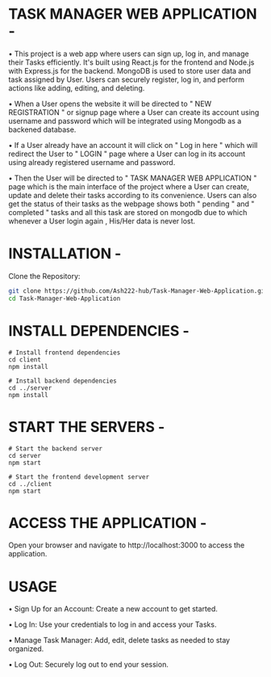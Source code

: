 # TASK MANAGER WEB APPLICATION - 

•	This project is a web app where users can sign up, log in, and manage their Tasks efficiently. It's built using React.js for the frontend and Node.js with Express.js for the backend. MongoDB is used to store user data and task assigned by User. Users can securely register, log in, and perform actions like adding, editing, and deleting.

•	When a User opens the website it will be directed to " NEW REGISTRATION " or signup page where a User can create its account using username and password which will be integrated using Mongodb as a backened database.

•	If a User already have an account it will click on " Log in here " which will redirect the User to " LOGIN " page where a User can log in its account using already registered username and password.

•	Then the User will be directed to " TASK MANAGER WEB APPLICATION " page which is the main interface of the project where a User can create, update and delete their tasks according to its convenience. Users can also get the status of their tasks as the webpage shows both " pending " and " completed " tasks and all this task are stored on mongodb due to which whenever a User login again , His/Her data is never lost.


# INSTALLATION - 

Clone the Repository:
   ```bash
   git clone https://github.com/Ash222-hub/Task-Manager-Web-Application.git
   cd Task-Manager-Web-Application
   ```

# INSTALL DEPENDENCIES -

```
# Install frontend dependencies
cd client
npm install

# Install backend dependencies
cd ../server
npm install
```

# START THE SERVERS - 

```
# Start the backend server
cd server
npm start

# Start the frontend development server
cd ../client
npm start
```

# ACCESS THE APPLICATION - 

Open your browser and navigate to http://localhost:3000 to access the application.

# USAGE 

•	Sign Up for an Account: Create a new account to get started.

•	Log In: Use your credentials to log in and access your Tasks.

•	Manage Task Manager: Add, edit, delete tasks as needed to stay organized.

•	Log Out: Securely log out to end your session.







